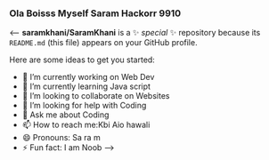 ### Ola Boisss Myself Saram Hackorr 9910

<--
**saramkhani/SaramKhani** is a ✨ _special_ ✨ repository because its `README.md` (this file) appears on your GitHub profile.

Here are some ideas to get you started:

- 🔭 I’m currently working on Web Dev
- 🌱 I’m currently learning Java script
- 👯 I’m looking to collaborate on Websites
- 🤔 I’m looking for help with Coding 
- 💬 Ask me about Coding
- 📫 How to reach me:Kbi Aio hawali
- 😄 Pronouns: Sa ra m
- ⚡ Fun fact: I am Noob
-->
